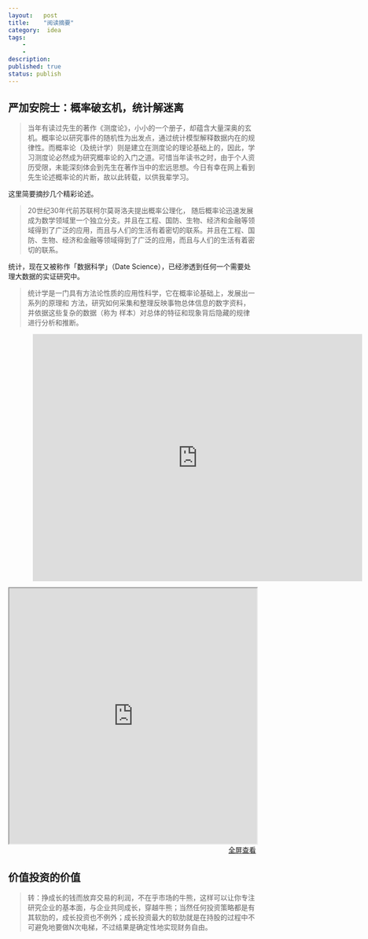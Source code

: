 ```yaml
---
layout:   post
title:    "阅读摘要"
category:  idea
tags:     
    -  
    -   
description: 
published: true
status: publish
---
```

 
## 严加安院士：概率破玄机，统计解迷离
 
> 当年有读过先生的著作《测度论》，小小的一个册子，却蕴含大量深奥的玄机。概率论以研究事件的随机性为出发点，通过统计模型解释数据内在的规律性。而概率论（及统计学）则是建立在测度论的理论基础上的，因此，学习测度论必然成为研究概率论的入门之道。可惜当年读书之时，由于个人资历受限，未能深刻体会到先生在著作当中的宏远思想。今日有幸在网上看到先生论述概率论的片断，故以此转载，以供我辈学习。
 
这里简要摘抄几个精彩论述。
 
> 20世纪30年代前苏联柯尔莫哥洛夫提出概率公理化， 随后概率论迅速发展成为数学领域里一个独立分支。并且在工程、国防、生物、经济和金融等领域得到了广泛的应用，而且与人们的生活有着密切的联系。并且在工程、国防、生物、经济和金融等领域得到了广泛的应用，而且与人们的生活有着密切的联系。
 
统计，现在又被称作「数据科学」（Date Science），已经渗透到任何一个需要处理大数据的实证研究中。
 
> 统计学是一门具有方法论性质的应用性科学，它在概率论基础上，发展出一系列的原理和 方法，研究如何采集和整理反映事物总体信息的数字资料，并依据这些复杂的数据（称为 样本）对总体的特征和现象背后隐藏的规律进行分析和推断。
 
<section style="border: 0px; margin-left: 10%; margin-right: 15%; margin-top: 0px; margin-bottom: 0px; clear: both; font-size: 87.5%; font-family: inherit; text-align: center; text-decoration: inherit; color: inherit; padding: 0px; " class="tn-Powered-by-XIUMI"><section class="tn-Powered-by-XIUMI" style=""><p><iframe class="video_iframe" style="z-index: 1; width: 670px !important; height: 502.5px !important; overflow: hidden; border-width: 0px;" height="502.5" width="670" frameborder="0" data-src="http://v.qq.com/iframe/player.html?vid=n0160f3xnul&amp;width=500&amp;height=375&amp;auto=0" allowfullscreen="" src="http://v.qq.com/iframe/player.html?vid=n0160f3xnul&amp;width=670&amp;height=502.5&amp;auto=0" scrolling="no"></iframe><br></p></section><section style="width: 0px; height: 0px; clear: both;"></section></section>
 
 
<iframe src="http://mp.weixin.qq.com/s?__biz=MzAwMzU4MjQxNg==&mid=209124230&idx=1&sn=fb1f606cba6fff280941d7c8d0957ef3#rd" 
style="width:100%; height:520px;">
</iframe>
 
<p style="margin-top: 0px; text-align:right;">
<a target="_blank" 
href="http://mp.weixin.qq.com/s?__biz=MzAwMzU4MjQxNg==&mid=209124230&idx=1&sn=fb1f606cba6fff280941d7c8d0957ef3#rd">
  全屏查看
</a>
</p>
 
## 价值投资的价值
 
> 转：挣成长的钱而放弃交易的利润，不在乎市场的牛熊，这样可以让你专注研究企业的基本面，与企业共同成长，穿越牛熊；当然任何投资策略都是有其软肋的，成长投资也不例外；成长投资最大的软肋就是在持股的过程中不可避免地要做N次电梯，不过结果是确定性地实现财务自由。
 
